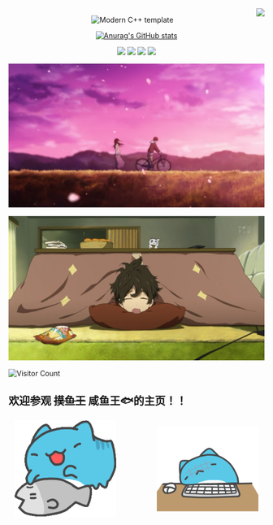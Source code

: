 <head>
<style>
  .badge {
    margin: 0 5px; /* 在徽章之间添加一些间距 */
  }
  .gif-container {
    display: flex; /* 使用Flexbox布局 */
    justify-content: center; /* 水平居中 */
    align-items: center; /* 垂直居中 */
  }
  .gif-container img {
    width: 200px; /* 设置图片的宽度，可以根据需要调整 */
    height: auto; /* 高度自适应保持图片比例 */
    margin: 0 40px; /* 图片之间的间距 */
  }
</style>
</head>
<body>
<img align="right" src="https://count.getloli.com/get/@:saltyfish88?theme=rule34">

<div id="title" align=center>

![Modern C++ template][github-sub-title:img]

[![Anurag's GitHub stats](https://github-readme-stats.vercel.app/api?username=saltyfish88&show_icons=true&theme=tokyonight)](https://b23.tv/iEJTnPp)



![](https://img.shields.io/badge/code-c++-blue) 
![](https://img.shields.io/badge/讨厌-学习-green) 
![](https://img.shields.io/badge/性格-开朗-yellow) 
![](https://img.shields.io/badge/爱好-二次元-red)

</div>

![背景](image/樱花.jpg)

![头像](image/睡觉.jpeg)

![Visitor Count](https://profile-counter.glitch.me/saltyfish88/count.svg)
## 欢迎参观 ~~摸鱼王~~ 咸鱼王🐟的主页！！

<div class="gif-container">
  <img src="gif/touchfish.gif" alt="摸鱼">
  <img src="gif/head.gif" alt="摇头">
</div>

[github-sub-title:img]: https://readme-typing-svg.herokuapp.com?font=Segoe+Script&center=true&lines=saltyfish88.
</body>